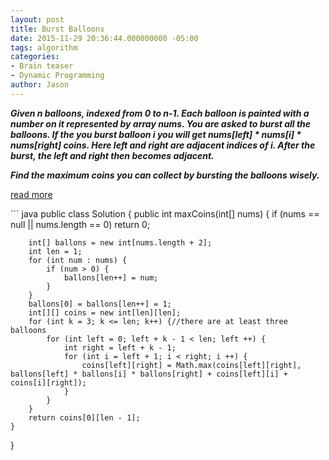 ```yaml
---
layout: post
title: Burst Balloons
date: 2015-11-29 20:36:44.000000000 -05:00
tags: algorithm
categories:
- Brain teaser
- Dynamic Programming
author: Jason
---
```

<p><strong><em>Given n balloons, indexed from 0 to n-1. Each balloon is painted with a number on it represented by array nums. You are asked to burst all the balloons. If the you burst balloon i you will get nums[left] * nums[i] * nums[right] coins. Here left and right are adjacent indices of i. After the burst, the left and right then becomes adjacent.</p>

Find the maximum coins you can collect by bursting the balloons wisely.</em></strong></p>
<p><a href="https://leetcode.com/discuss/72216/share-some-analysis-and-explanations">read more</a></p>
``` java
public class Solution {
    public int maxCoins(int[] nums) {
        if (nums == null || nums.length == 0) return 0;
        
        int[] ballons = new int[nums.length + 2];
        int len = 1;
        for (int num : nums) {
            if (num > 0) {
                ballons[len++] = num;
            }
        }
        ballons[0] = ballons[len++] = 1;
        int[][] coins = new int[len][len];        
        for (int k = 3; k <= len; k++) {//there are at least three balloons
            for (int left = 0; left + k - 1 < len; left ++) {
                int right = left + k - 1;
                for (int i = left + 1; i < right; i ++) {
                    coins[left][right] = Math.max(coins[left][right], ballons[left] * ballons[i] * ballons[right] + coins[left][i] + coins[i][right]);
                }
            }
        }
        return coins[0][len - 1];
    }
}
```
